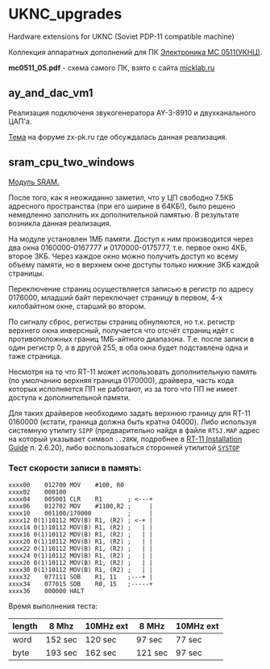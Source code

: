 # UKNC_upgrades
Hardware extensions for UKNC (Soviet PDP-11 compatible machine)

Коллекция аппаратных дополнений для ПК [Электроника МС 0511(УКНЦ)](https://ru.wikipedia.org/wiki/%D0%AD%D0%BB%D0%B5%D0%BA%D1%82%D1%80%D0%BE%D0%BD%D0%B8%D0%BA%D0%B0_%D0%9C%D0%A1_0511).

**mc0511_05.pdf** - схема самого ПК, взято с сайта [micklab.ru](http://micklab.ru/MC0511.htm)

## ay_and_dac_vm1
Реализация подключеня звукогенератора AY-3-8910 и двухканального ЦАП'а.

[Тема](http://zx-pk.ru/threads/29020-zvukovoj-kontroller-dlya-uknts.html) на форуме zx-pk.ru где обсуждалась данная реализация.
## sram_cpu_two_windows
[Модуль SRAM.](https://zx-pk.ru/threads/29492-alternativnyj-form-faktor-dlya-uknts-rasshirenie/)

После того, как я неожиданно заметил, что у ЦП свободно 7.5КБ адресного пространства (при его ширине в 64КБ!), было решено немедленно заполнить их дополнительной памятью. В результате возникла данная реализация.

На модуле установлен 1МБ памяти. Доступ к ним производится через два окна 0160000-0167777 и 0170000-0175777, т.е. первое окно 4КБ, второе 3КБ. Через каждое окно можно получить доступ ко всему объему памяти, но в верхнем окне доступы только нижние 3КБ каждой страницы.

Переключение страниц осуществляется записью в регистр по адресу 0176000, младший байт переключает страницу в первом, 4-х килобайтном окне, старший во втором.

По сигналу сброс, регистры страниц обнуляются, но т.к. регистр верхнего окна инверсный, получается что отсчёт страниц идёт с противоположных границ 1МБ-айтного диапазона. Т.е. после записи в один регистр 0, а в другой 255, в оба окна будет подставлена одна и таже страница.

Несмотря на то что RT-11 может использовать дополнительную память (по умолчанию верхняя граница 0170000), драйвера, часть кода которых исполняется ПП не работают, из за того что ПП не имеет доступа к дополнительной памяти.

Для таких драйверов необходимо задать верхнюю границу для RT-11 0160000 (кстати, граница должна быть кратна 04000).
Либо используя системную утилиту `SIPP` (предварительно найдя в файле `RTSJ.MAP` адрес на который указывает символ `..28KW`, подробнее в [RT-11 Installation Guide](http://bitsavers.informatik.uni-stuttgart.de/pdf/dec/pdp11/rt11/v5.6_Aug91/AA-H376F-TC_RT-11_Installation_Guide_Aug91.pdf) п. 2.6.20), либо воспользоваться сторонней утилитой [`SYSTOP`](https://zx-pk.ru/threads/10718-soft-dlya-dvk-pdp11.html?p=932386&viewfull=1#post932386)

### Тест скорости записи в память:
```
xxxx00    012700 MOV    #100, R0
xxxx02    000100
xxxx04    005001 CLR    R1       ; <---+
xxxx06    012702 MOV    #1100,R2 ;     |
xxxx10    001100/170000          ;     |
xxxx12 0(1)10112 MOV(B) R1, (R2) ; <-+ |
xxxx14 0(1)10112 MOV(B) R1, (R2) ;   | |
xxxx16 0(1)10112 MOV(B) R1, (R2) ;   | |
xxxx20 0(1)10112 MOV(B) R1, (R2) ;   | |
xxxx22 0(1)10112 MOV(B) R1, (R2) ;   | |
xxxx24 0(1)10112 MOV(B) R1, (R2) ;   | |
xxxx26 0(1)10112 MOV(B) R1, (R2) ;   | |
xxxx30 0(1)10112 MOV(B) R1, (R2) ;   | |
xxxx32    077111 SOB    R1, 11   ;---+ |
xxxx34    077015 SOB    R0, 15   ;-----+
xxxx36    000000 HALT
```
Время выполнения теста:

length |  8 Mhz  | 10MHz ext |  8 MHz  | 10MHz ext
-------|---------|-----------|---------|-----------
word   | 152 sec | 120 sec   | 97 sec  | 77 sec
byte   | 193 sec | 162 sec   | 121 sec | 97 sec
